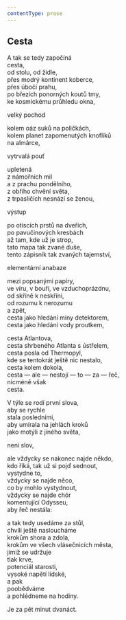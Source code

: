 ```yaml
---
contentType: prose
---
```


## Cesta

A tak se tedy započíná  
cesta,  
od stolu, od židle,  
přes modrý kontinent koberce,  
přes úbočí prahu,  
po březích ponorných koutů tmy,  
ke kosmickému průhledu okna,

velký pochod

kolem oáz suků na poličkách,  
kolem planet zapomenutých knoflíků  
na almárce,

vytrvalá pouť

upletená  
z námořních mil  
a z prachu pondělního,  
z obřího chvění světa,  
z trpasličích nesnází se ženou,

výstup

po otiscích prstů na dveřích,  
po pavučinových kresbách  
až tam, kde už je strop,  
tato mapa tak zvané duše,  
tento zápisník tak zvaných tajemství,

elementární anabaze

mezi popsanými papíry,  
ve víru, v bouři, ve vzduchoprázdnu,  
od skříně k neskříni,  
od rozumu k nerozumu  
a zpět,  
cesta jako hledání miny detektorem,  
cesta jako hledání vody proutkem,

cesta Atlantova,  
cesta shrbeného Atlanta s ústřelem,  
cesta posla od Thermopyl,  
kde se tentokrát ještě nic nestalo,  
cesta kolem dokola,  
cesta — ale — nestojí — to — za — řeč,  
nicméně však  
cesta.

V týle se rodí první slova,  
aby se rychle  
stala posledními,  
aby umírala na jehlách kroků  
jako motýli z jiného světa,

není slov,

ale vždycky se nakonec najde někdo,  
kdo říká, tak už si pojď sednout,  
vystydne to,  
vždycky se najde něco,  
co by mohlo vystydnout,  
vždycky se najde chór  
komentující Odysseu,  
aby řeč nestála:

a tak tedy usedáme za stůl,  
chvíli ještě nasloucháme  
krokům shora a zdola,  
krokům ve všech vlásečnicích města,  
jimiž se udržuje  
tlak krve,  
potenciál starosti,  
vysoké napětí lidské,  
a pak  
poobědváme  
a pohlédneme na hodiny.

Je za pět minut dvanáct.
